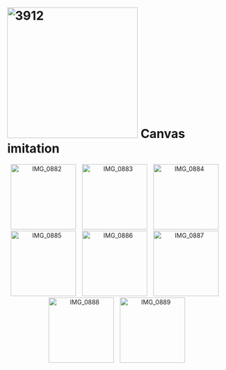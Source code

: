 # <img src="https://github.com/user-attachments/assets/a51da086-379c-42f5-ad7f-c65bd44fd43a" alt="3912" height="300"> Canvas imitation

<p align="center">
  <img src="https://github.com/user-attachments/assets/99fcd179-c151-4b05-b837-e59b3a4ac6e8" alt="IMG_0882" width="150" style="margin-right: 10px;" />
  <img src="https://github.com/user-attachments/assets/94c3448f-3857-4d50-bf84-94a328b3d62b" alt="IMG_0883" width="150" style="margin-right: 10px;" />
  <img src="https://github.com/user-attachments/assets/7de377d0-d5c9-4b88-9a87-2d4ad7b01aea" alt="IMG_0884" width="150" style="margin-right: 10px;" />
  <img src="https://github.com/user-attachments/assets/bcd15e2b-54fa-4c37-ba6e-7aa78beccfca" alt="IMG_0885" width="150" style="margin-right: 10px;" />
  <img src="https://github.com/user-attachments/assets/e815952e-739a-4b4e-8ed1-9cd2ec2d04d7" alt="IMG_0886" width="150" style="margin-right: 10px;" />
  <img src="https://github.com/user-attachments/assets/bd9aef01-9395-403f-ad9c-df81149a2da2" alt="IMG_0887" width="150" style="margin-right: 10px;" />
  <img src="https://github.com/user-attachments/assets/471da24f-e022-4079-bff0-61d258548ef4" alt="IMG_0888" width="150" style="margin-right: 10px;" />
  <img src="https://github.com/user-attachments/assets/13df46e1-1416-4bc2-85ec-d74b2c229588" alt="IMG_0889" width="150" />
</p>
